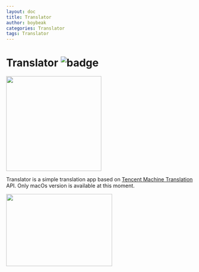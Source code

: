 ```yaml
---
layout: doc
title: Translator
author: boybeak
categories: Translator
tags: Translator
---
```


# Translator ![badge](https://img.shields.io/badge/Translator-0.1-blue)
<img src="{{base_url}}/assets/images/translator-logo-512.png" width="256" height="256" />

Translator is a simple translation app based on [Tencent Machine Translation](https://cloud.tencent.com/document/product/551/15611) API. Only macOs version is available at this moment.

<img src="{{base_url}}/assets/images/preview.jpg" width="285" height="195" />